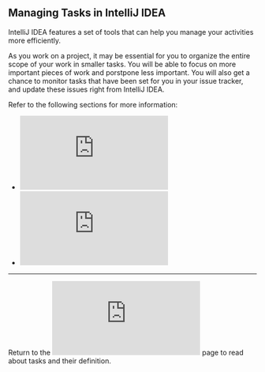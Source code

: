 ## Managing Tasks in IntelliJ IDEA

IntelliJ IDEA features a set of tools that can help you manage your activities more efficiently. 

As you work on a project, it may be essential for you to organize the entire scope of your work in smaller tasks. You will be able to focus on more important pieces of work and porstpone less important. You will also get a chance to monitor tasks that have been set for you in your issue tracker, and update these issues right from IntelliJ IDEA. 

Refer to the following sections for more information:

* ![Opening Tasks](https://github.com/alexandrazolushkina/IntelliJ/blob/master/opening_tasks.md)
* ![Working with Tasks](https://github.com/alexandrazolushkina/IntelliJ/blob/master/working_with_tasks.md)


***

Return to the ![Home](https://github.com/alexandrazolushkina/IntelliJ/blob/master/tasks_in_idea.md) page to read about tasks and their definition. 
